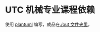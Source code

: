 # UTC 机械专业课程依赖

使用 [plantuml](https://plantuml.com/) 编写，成品在[./out 文件夹里](https://gitlab.utc.fr/hanshang/profils-mecanique/-/tree/master/out/)。
